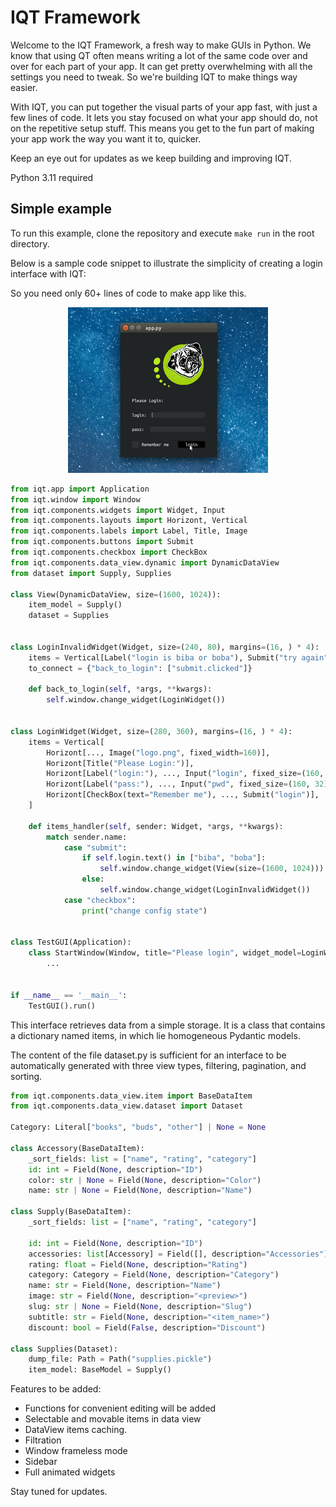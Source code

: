 
# IQT Framework

Welcome to the IQT Framework, a fresh way to make GUIs in Python. We know that using QT often means writing a lot of the same code over and over for each part of your app. It can get pretty overwhelming with all the settings you need to tweak. So we're building IQT to make things way easier.

With IQT, you can put together the visual parts of your app fast, with just a few lines of code. It lets you stay focused on what your app should do, not on the repetitive setup stuff. This means you get to the fun part of making your app work the way you want it to, quicker.

Keep an eye out for updates as we keep building and improving IQT.

Python 3.11 required
## Simple example

To run this example, clone the repository and execute ```make run``` in the root directory.

Below is a sample code snippet to illustrate the simplicity of creating a login interface with IQT:

So you need only 60+ lines of code to make app like this.
<p align="center">
  <img src="example/boba.gif" alt="Login Interface Preview">
</p>


```python
from iqt.app import Application
from iqt.window import Window
from iqt.components.widgets import Widget, Input
from iqt.components.layouts import Horizont, Vertical
from iqt.components.labels import Label, Title, Image
from iqt.components.buttons import Submit
from iqt.components.checkbox import CheckBox
from iqt.components.data_view.dynamic import DynamicDataView
from dataset import Supply, Supplies

class View(DynamicDataView, size=(1600, 1024)):
    item_model = Supply()
    dataset = Supplies


class LoginInvalidWidget(Widget, size=(240, 80), margins=(16, ) * 4):
    items = Vertical[Label("login is biba or boba"), Submit("try again")]
    to_connect = {"back_to_login": ["submit.clicked"]}

    def back_to_login(self, *args, **kwargs):
        self.window.change_widget(LoginWidget())


class LoginWidget(Widget, size=(280, 360), margins=(16, ) * 4):
    items = Vertical[
        Horizont[..., Image("logo.png", fixed_width=160)],
        Horizont[Title("Please Login:")],
        Horizont[Label("login:"), ..., Input("login", fixed_size=(160, 32))],
        Horizont[Label("pass:"), ..., Input("pwd", fixed_size=(160, 32))],
        Horizont[CheckBox(text="Remember me"), ..., Submit("login")],
    ]

    def items_handler(self, sender: Widget, *args, **kwargs):
        match sender.name:
            case "submit":
                if self.login.text() in ["biba", "boba"]:
                    self.window.change_widget(View(size=(1600, 1024)))
                else:
                    self.window.change_widget(LoginInvalidWidget())
            case "checkbox":
                print("change config state")


class TestGUI(Application):
    class StartWindow(Window, title="Please login", widget_model=LoginWidget):
        ...


if __name__ == '__main__':
    TestGUI().run()
```
This interface retrieves data from a simple storage. It is a class that contains a dictionary named items, in which lie homogeneous Pydantic models. 

The content of the file dataset.py is sufficient for an interface to be automatically generated with three view types, filtering, pagination, and sorting.
```python
from iqt.components.data_view.item import BaseDataItem
from iqt.components.data_view.dataset import Dataset

Category: Literal["books", "buds", "other"] | None = None

class Accessory(BaseDataItem):
    _sort_fields: list = ["name", "rating", "category"]
    id: int = Field(None, description="ID")
    color: str | None = Field(None, description="Color")
    name: str | None = Field(None, description="Name")

class Supply(BaseDataItem):
    _sort_fields: list = ["name", "rating", "category"]

    id: int = Field(None, description="ID")
    accessories: list[Accessory] = Field([], description="Accessories")
    rating: float = Field(None, description="Rating")
    category: Category = Field(None, description="Category")
    name: str = Field(None, description="Name")
    image: str = Field(None, description="<preview>")
    slug: str | None = Field(None, description="Slug")
    subtitle: str = Field(None, description="<item_name>")
    discount: bool = Field(False, description="Discount")

class Supplies(Dataset):
    dump_file: Path = Path("supplies.pickle")
    item_model: BaseModel = Supply()
```

Features to be added:
- Functions for convenient editing will be added
- Selectable and movable items in data view
- DataView items caching.
- Filtration
- Window frameless mode
- Sidebar
- Full animated widgets

Stay tuned for updates.
